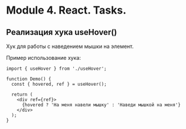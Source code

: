 # Module 4. React. Tasks.

## Реализация хука useHover()

Хук для работы с наведением мышки на элемент.

Пример использование хука:

````
import { useHover } from './useHover';

function Demo() {
  const { hovered, ref } = useHover();

  return (
    <div ref={ref}>
      {hovered ? 'На меня навели мышку' : 'Наведи мышкой на меня'}
    </div>
  );
}
````
